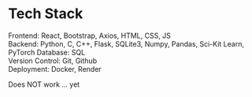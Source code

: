 # Tech Stack

Frontend: React, Bootstrap, Axios, HTML, CSS, JS\
Backend: Python, C, C++, Flask, SQLite3, Numpy, Pandas, Sci-Kit Learn, PyTorch
Database: SQL\
Version Control: Git, Github\
Deployment: Docker, Render


Does NOT work ... yet
